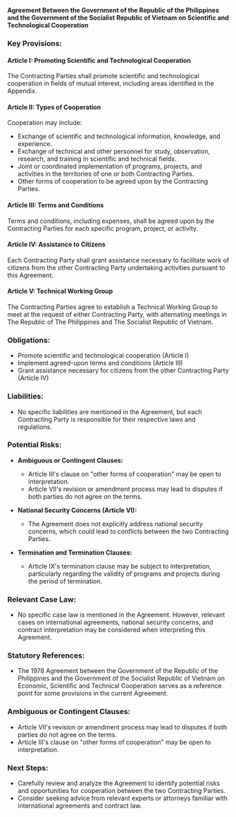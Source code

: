 **Agreement Between the Government of the Republic of the Philippines and the Government of the Socialist Republic of Vietnam on Scientific and Technological Cooperation**

### Key Provisions:

#### Article I: Promoting Scientific and Technological Cooperation
The Contracting Parties shall promote scientific and technological cooperation in fields of mutual interest, including areas identified in the Appendix.

#### Article II: Types of Cooperation
Cooperation may include:
- Exchange of scientific and technological information, knowledge, and experience.
- Exchange of technical and other personnel for study, observation, research, and training in scientific and technical fields.
- Joint or coordinated implementation of programs, projects, and activities in the territories of one or both Contracting Parties.
- Other forms of cooperation to be agreed upon by the Contracting Parties.

#### Article III: Terms and Conditions
Terms and conditions, including expenses, shall be agreed upon by the Contracting Parties for each specific program, project, or activity.

#### Article IV: Assistance to Citizens
Each Contracting Party shall grant assistance necessary to facilitate work of citizens from the other Contracting Party undertaking activities pursuant to this Agreement.

#### Article V: Technical Working Group
The Contracting Parties agree to establish a Technical Working Group to meet at the request of either Contracting Party, with alternating meetings in The Republic of The Philippines and The Socialist Republic of Vietnam.

### Obligations:

- Promote scientific and technological cooperation (Article I)
- Implement agreed-upon terms and conditions (Article III)
- Grant assistance necessary for citizens from the other Contracting Party (Article IV)

### Liabilities:

- No specific liabilities are mentioned in the Agreement, but each Contracting Party is responsible for their respective laws and regulations.

### Potential Risks:

- **Ambiguous or Contingent Clauses:**
  - Article III's clause on "other forms of cooperation" may be open to interpretation.
  - Article VII's revision or amendment process may lead to disputes if both parties do not agree on the terms.

- **National Security Concerns (Article VI):**
  - The Agreement does not explicitly address national security concerns, which could lead to conflicts between the two Contracting Parties.

- **Termination and Termination Clauses:**
  - Article IX's termination clause may be subject to interpretation, particularly regarding the validity of programs and projects during the period of termination.

### Relevant Case Law:

* No specific case law is mentioned in the Agreement. However, relevant cases on international agreements, national security concerns, and contract interpretation may be considered when interpreting this Agreement.

### Statutory References:

* The 1978 Agreement between the Government of the Republic of the Philippines and the Government of the Socialist Republic of Vietnam on Economic, Scientific and Technical Cooperation serves as a reference point for some provisions in the current Agreement.

### Ambiguous or Contingent Clauses:

- Article VII's revision or amendment process may lead to disputes if both parties do not agree on the terms.
- Article III's clause on "other forms of cooperation" may be open to interpretation.

### Next Steps:

- Carefully review and analyze the Agreement to identify potential risks and opportunities for cooperation between the two Contracting Parties.
- Consider seeking advice from relevant experts or attorneys familiar with international agreements and contract law.
